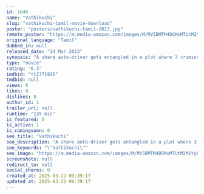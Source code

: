 ```yaml
---
id: 1646
name: "Vathikuchi"
slug: "vathikuchi-tamil-movie-download"
poster: "posters/vathikuchi-tamil-2013.jpg"
remote_poster: "https://m.media-amazon.com/images/M/MV5BMTM4OGMxMTUtM2M1Yy00MWM3LTlmMWMtNjk0MTdmNzA4OTI5XkEyXkFqcGdeQXVyMTEzNzg0Mjkx._V1_SX300.jpg"
original_language: "Tamil"
dubbed_in: null
released_date: "14 Mar 2013"
synopsis: "A share auto-driver gets entangled in a plot where 3 criminals want him dead."
type: "movie"
rating: "6.3"
imdbid: "tt2771926"
tmdbid: null
views: 0
likes: 0
dislikes: 0
author_id: 1
trailer_url: null
runtime: "135 min"
is_featured: 0
is_active: 1
is_comingsoon: 0
seo_title: "Vathikuchi"
seo_description: "A share auto-driver gets entangled in a plot where 3 criminals want him dead."
seo_keywords: "\"Vathikuchi\""
seo_image: "https://m.media-amazon.com/images/M/MV5BMTM4OGMxMTUtM2M1Yy00MWM3LTlmMWMtNjk0MTdmNzA4OTI5XkEyXkFqcGdeQXVyMTEzNzg0Mjkx._V1_SX300.jpg"
screenshots: null
redirect_to: null
social_shares: 0
created_at: 2025-03-22 09:39:17
updated_at: 2025-03-22 09:39:17
---
```


